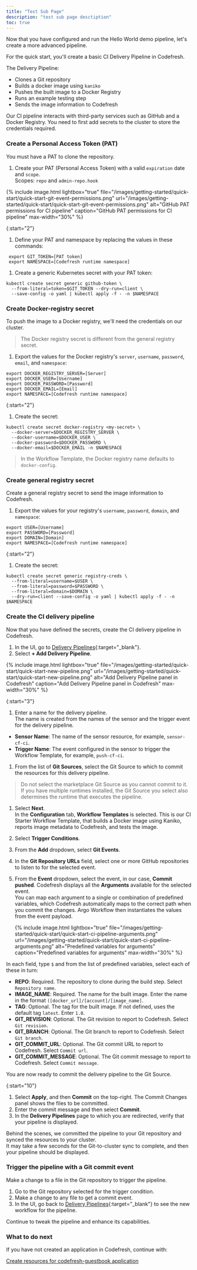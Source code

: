 ```yaml
---
title: "Test Sub Page"
description: "test sub page desctiption"
toc: true
---
```


Now that you have configured and run the Hello World demo pipeline, let's create a more advanced pipeline.

For the quick start, you'll create a basic CI Delivery Pipeline in Codefresh.

The Delivery Pipeline:
* Clones a Git repository
* Builds a docker image using `kaniko`
* Pushes the built image to a Docker Registry
* Runs an example testing step
* Sends the image information to Codefresh

Our CI pipeline interacts with third-party services such as GitHub and a Docker Registry. You need to first add secrets to the cluster to store the credentials required.


### Create a Personal Access Token (PAT)
You must have a PAT to clone the repository.


1. Create your PAT (Personal Access Token) with a valid `expiration` date and `scope`.  
   Scopes: `repo` and `admin-repo.hook`

{% include
image.html
lightbox="true"
file="/images/getting-started/quick-start/quick-start-git-event-permissions.png"
url="/images/getting-started/quick-start/quick-start-git-event-permissions.png"
alt="GitHub PAT permissions for CI pipeline"
caption="GitHub PAT permissions for CI pipeline"
max-width="30%"
%}

{:start="2"}
1. Define your PAT and namespace by replacing the values in these commands:

```
 export GIT_TOKEN=[PAT token]
 export NAMESPACE=[Codefresh runtime namespace]
```

1. Create a generic Kubernetes secret with your PAT token:

```
kubectl create secret generic github-token \
  --from-literal=token=$GIT_TOKEN --dry-run=client \
  --save-config -o yaml | kubectl apply -f - -n $NAMESPACE
```

### Create Docker-registry secret
To push the image to a Docker registry, we'll need the credentials on our cluster.

> The Docker registry secret is different from the general registry secret.

1. Export the values for the Docker registry's `server`, `username`, `password`, `email`, and `namespace`:

```
export DOCKER_REGISTRY_SERVER=[Server]
export DOCKER_USER=[Username]
export DOCKER_PASSWORD=[Password]
export DOCKER_EMAIL=[Email]
export NAMESPACE=[Codefresh runtime namespace]
```

{:start="2"}
1. Create the secret:

``` 
kubectl create secret docker-registry <my-secret> \
  --docker-server=$DOCKER_REGISTRY_SERVER \
  --docker-username=$DOCKER_USER \
  --docker-password=$DOCKER_PASSWORD \
  --docker-email=$DOCKER_EMAIL -n $NAMESPACE
```

> In the Workflow Template, the Docker registry name defaults to `docker-config`.


### Create general registry secret
Create a general registry secret to send the image information to Codefresh.

1. Export the values for your registry's `username`, `password`, `domain`, and `namespace`:

```
export USER=[Username]
export PASSWORD=[Password]
export DOMAIN=[Domain]
export NAMESPACE=[Codefresh runtime namespace]
```

{:start="2"}
1. Create the secret:

```
kubectl create secret generic registry-creds \
  --from-literal=username=$USER \
  --from-literal=password=$PASSWORD \
  --from-literal=domain=$DOMAIN \
  --dry-run=client --save-config -o yaml | kubectl apply -f - -n $NAMESPACE
```

### Create the CI delivery pipeline
Now that you have defined the secrets, create the CI delivery pipeline in Codefresh.

1. In the UI, go to [Delivery Pipelines](https://g.codefresh.io/2.0/pipelines){:target="\_blank"}.
1. Select **+ Add Delivery Pipeline**.

{% include
image.html
lightbox="true"
file="/images/getting-started/quick-start/quick-start-new-pipeline.png"
url="/images/getting-started/quick-start/quick-start-new-pipeline.png"
alt="Add Delivery Pipeline panel in Codefresh"
caption="Add Delivery Pipeline panel in Codefresh"
max-width="30%"
%}

{:start="3"}
1. Enter a name for the delivery pipeline.  
   The name is created from the names of the sensor and the trigger event for the delivery pipeline.
* **Sensor Name**: The name of the sensor resource, for example, `sensor-cf-ci`.
* **Trigger Name**: The event configured in the sensor to trigger the Workflow Template, for example, `push-cf-ci`.
1. From the list of **Git Sources**, select the Git Source to which to commit the resources for this delivery pipeline.
> Do not select the marketplace Git Source as you cannot commit to it.   
If you have multiple runtimes installed, the Git Source you select also determines the runtime that executes the pipeline.
1. Select **Next**.  
   In the **Configuration** tab, **Workflow Templates** is selected. This is our CI Starter Workflow Template, that builds a Docker image using Kaniko, reports image metadata to Codefresh, and tests the image.
1. Select **Trigger Conditions**.
1. From the **Add** dropdown, select **Git Events**.
1. In the **Git Repository URLs** field, select one or more GitHub repositories to listen to for the selected event.
1. From the **Event** dropdown, select the event, in our case, **Commit pushed**.
   Codefresh displays all the **Arguments** available for the selected event.    
   You can map each argument to a single or combination of predefined variables, which Codefresh automatically maps to the correct path when you commit the changes. Argo Workflow then instantiates the values from the event payload.

   {% include
   image.html
   lightbox="true"
   file="/images/getting-started/quick-start/quick-start-ci-pipeline-arguments.png"
   url="/images/getting-started/quick-start/quick-start-ci-pipeline-arguments.png"
   alt="Predefined variables for arguments"
   caption="Predefined variables for arguments"
   max-width="30%"
   %}

In each field, type `$` and from the list of predefined variables, select each of these in turn:

* **REPO**: Required. The repository to clone during the build step. Select `Repository name`.
* **IMAGE_NAME**: Required. The name for the built image. Enter the name in the format `([docker_url]/[account]/[image_name]`.
* **TAG**: Optional. The tag for the built image. If not defined, uses the default tag `latest`. Enter `1.0`.
* **GIT_REVISION**: Optional. The Git revision to report to Codefresh. Select `Git revision`.
* **GIT_BRANCH**: Optional. The Git branch to report to Codefresh. Select `Git branch`.
* **GIT_COMMIT_URL**: Optional. The Git commit URL to report to Codefresh. Select `Commit url`.
* **GIT_COMMIT_MESSAGE**: Optional. The Git commit message to report to Codefresh. Select `Commit message`.

You are now ready to commit the delivery pipeline to the Git Source.

{:start="10"}
1. Select **Apply**, and then **Commit** on the top-right.
   The Commit Changes panel shows the files to be committed.
1. Enter the commit message and then select **Commit**.
1. In the **Delivery Pipelines** page to which you are redirected, verify that your pipeline is displayed.

Behind the scenes, we committed the pipeline to your Git repository and synced the resources to your cluster.  
It may take a few seconds for the Git-to-cluster sync to complete, and then your pipeline should be displayed.

### Trigger the pipeline with a Git commit event
Make a change to a file in the Git repository to trigger the pipeline.

1. Go to the Git repository selected for the trigger condition.
1. Make a change to any file to get a commit event.
1. In the UI, go back to [Delivery Pipelines](https://g.codefresh.io/2.0/pipelines){:target="\_blank"} to see the new workflow for the pipeline.

Continue to tweak the pipeline and enhance its capabilities.


### What to do next
If you have not created an application in Codefresh, continue with:

[Create resources for codefresh-guestbook application]({{site.baseurl}}/docs/getting-started/quick-start/create-app-specs)  

